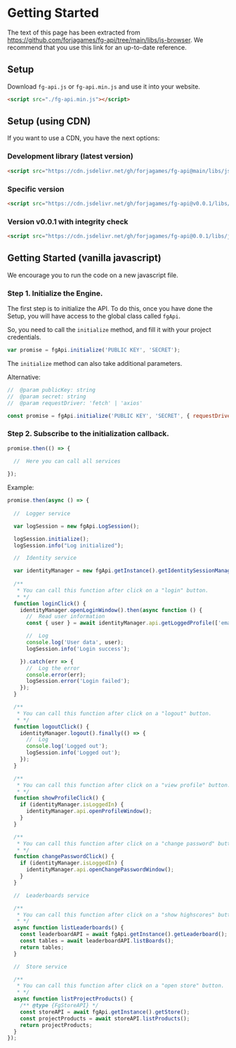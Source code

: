 # Getting Started

The text of this page has been extracted from https://github.com/forjagames/fg-api/tree/main/libs/js-browser. We recommend that you use this link for an up-to-date reference.

## Setup
Download `fg-api.js` or `fg-api.min.js` and use it into your website.

```html
<script src="./fg-api.min.js"></script>
```

## Setup (using CDN)
If you want to use a CDN, you have the next options:

### Development library (latest version)
```html
<script src="https://cdn.jsdelivr.net/gh/forjagames/fg-api@main/libs/js-browser/fg-api.min.js"></script>
```

### Specific version
```html
<script src="https://cdn.jsdelivr.net/gh/forjagames/fg-api@v0.0.1/libs/js-browser/fg-api.min.js"></script>
```

### Version v0.0.1 with integrity check
```html
<script src="https://cdn.jsdelivr.net/gh/forjagames/fg-api@0.0.1/libs/js-browser/fg-api.min.js" integrity="sha256-vUljAo1ZGXwlnal9PAOUEYPCJk1lSxVtRDB6VvjVz4E=" crossorigin="anonymous"></script>
```

## Getting Started (vanilla javascript)

We encourage you to run the code on a new javascript file.

### Step 1. Initialize the Engine.
The first step is to initialize the API. To do this, once you have done the Setup, you will have access to the global class called `fgApi`.

So, you need to call the `initialize` method, and fill it with your project credentials.

```javascript
var promise = fgApi.initialize('PUBLIC KEY', 'SECRET');
```

The `initialize` method can also take additional parameters.

Alternative:

```javascript
//  @param publicKey: string
//  @param secret: string
//  @param requestDriver: 'fetch' | 'axios'

const promise = fgApi.initialize('PUBLIC KEY', 'SECRET', { requestDriver: 'fetch' });
```

### Step 2. Subscribe to the initialization callback.
```javascript
promise.then(() => {
  
  //  Here you can call all services

});
```

Example: 

```javascript
promise.then(async () => {
  
  //  Logger service

  var logSession = new fgApi.LogSession();

  logSession.initialize();
  logSession.info("Log initialized");

  //  Identity service

  var identityManager = new fgApi.getInstance().getIdentitySessionManager();
  
  /**
   * You can call this function after click on a "login" button.
   * */
  function loginClick() {
    identityManager.openLoginWindow().then(async function () {
      //  Read user information
      const { user } = await identityManager.api.getLoggedProfile(['email']);

      //  Log
      console.log('User data', user);
      logSession.info('Login success');

    }).catch(err => {
      //  Log the error
      console.error(err);
      logSession.error('Login failed');
    });
  }

  /**
   * You can call this function after click on a "logout" button.
   * */
  function logoutClick() {
    identityManager.logout().finally(() => {
      //  Log
      console.log('Logged out');
      logSession.info('Logged out');
    });
  }

  /**
   * You can call this function after click on a "view profile" button.
   * */
  function showProfileClick() {
    if (identityManager.isLoggedIn) {
      identityManager.api.openProfileWindow();
    }
  }

  /**
   * You can call this function after click on a "change password" button.
   * */
  function changePasswordClick() {
    if (identityManager.isLoggedIn) {
      identityManager.api.openChangePasswordWindow();
    }
  }

  //  Leaderboards service

  /**
   * You can call this function after click on a "show highscores" button.
   * */
  async function listLeaderboards() {
    const leaderboardAPI = await fgApi.getInstance().getLeaderboard();
    const tables = await leaderboardAPI.listBoards();
    return tables;
  }

  //  Store service

  /**
   * You can call this function after click on a "open store" button.
   * */
  async function listProjectProducts() {
    /** @type {FgStoreAPI} */
    const storeAPI = await fgApi.getInstance().getStore();
    const projectProducts = await storeAPI.listProducts();
    return projectProducts;
  }
});
```

